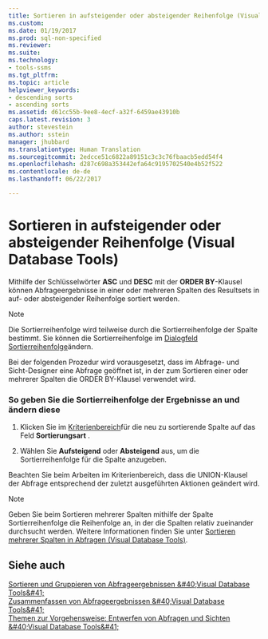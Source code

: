 ```yaml
---
title: Sortieren in aufsteigender oder absteigender Reihenfolge (Visual Database Tools) | Microsoft-Dokumentation
ms.custom: 
ms.date: 01/19/2017
ms.prod: sql-non-specified
ms.reviewer: 
ms.suite: 
ms.technology:
- tools-ssms
ms.tgt_pltfrm: 
ms.topic: article
helpviewer_keywords:
- descending sorts
- ascending sorts
ms.assetid: d61cc55b-9ee8-4ecf-a32f-6459ae43910b
caps.latest.revision: 3
author: stevestein
ms.author: sstein
manager: jhubbard
ms.translationtype: Human Translation
ms.sourcegitcommit: 2edcce51c6822a89151c3c3c76fbaacb5edd54f4
ms.openlocfilehash: d287c698a353442efa64c9195702540e4b52f522
ms.contentlocale: de-de
ms.lasthandoff: 06/22/2017

---
```

# <a name="sort-in-ascending-or-descending-order-visual-database-tools"></a>Sortieren in aufsteigender oder absteigender Reihenfolge (Visual Database Tools)
Mithilfe der Schlüsselwörter **ASC** und **DESC** mit der **ORDER BY**-Klausel können Abfrageergebnisse in einer oder mehreren Spalten des Resultsets in auf- oder absteigender Reihenfolge sortiert werden.  
  
> [!NOTE]  
> Die Sortierreihenfolge wird teilweise durch die Sortierreihenfolge der Spalte bestimmt. Sie können die Sortierreihenfolge im [Dialogfeld Sortierreihenfolge](../../ssms/visual-db-tools/collation-dialog-box-visual-database-tools.md)ändern.  
  
Bei der folgenden Prozedur wird vorausgesetzt, dass im Abfrage- und Sicht-Designer eine Abfrage geöffnet ist, in der zum Sortieren einer oder mehrerer Spalten die ORDER BY-Klausel verwendet wird.  
  
### <a name="to-specify-or-change-the-order-in-which-results-are-sorted"></a>So geben Sie die Sortierreihenfolge der Ergebnisse an und ändern diese  
  
1.  Klicken Sie im [Kriterienbereich](../../ssms/visual-db-tools/criteria-pane-visual-database-tools.md)für die neu zu sortierende Spalte auf das Feld **Sortierungsart** .  
  
2.  Wählen Sie **Aufsteigend** oder **Absteigend** aus, um die Sortierreihenfolge für die Spalte anzugeben.  
  
Beachten Sie beim Arbeiten im Kriterienbereich, dass die UNION-Klausel der Abfrage entsprechend der zuletzt ausgeführten Aktionen geändert wird.  
  
> [!NOTE]  
> Geben Sie beim Sortieren mehrerer Spalten mithilfe der Spalte Sortierreihenfolge die Reihenfolge an, in der die Spalten relativ zueinander durchsucht werden. Weitere Informationen finden Sie unter [Sortieren mehrerer Spalten in Abfragen &#40;Visual Database Tools&#41;](../../ssms/visual-db-tools/sort-multiple-columns-in-queries-visual-database-tools.md).  
  
## <a name="see-also"></a>Siehe auch  
[Sortieren und Gruppieren von Abfrageergebnissen &amp;#40;Visual Database Tools&amp;#41;](../../ssms/visual-db-tools/sort-and-group-query-results-visual-database-tools.md)  
[Zusammenfassen von Abfrageergebnissen &amp;#40;Visual Database Tools&amp;#41;](../../ssms/visual-db-tools/summarize-query-results-visual-database-tools.md)  
[Themen zur Vorgehensweise: Entwerfen von Abfragen und Sichten &amp;#40;Visual Database Tools&amp;#41;](../../ssms/visual-db-tools/design-queries-and-views-how-to-topics-visual-database-tools.md)  
  

